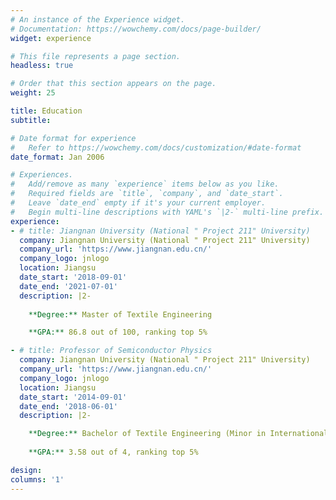```yaml
---
# An instance of the Experience widget.
# Documentation: https://wowchemy.com/docs/page-builder/
widget: experience

# This file represents a page section.
headless: true

# Order that this section appears on the page.
weight: 25

title: Education
subtitle:

# Date format for experience
#   Refer to https://wowchemy.com/docs/customization/#date-format
date_format: Jan 2006

# Experiences.
#   Add/remove as many `experience` items below as you like.
#   Required fields are `title`, `company`, and `date_start`.
#   Leave `date_end` empty if it's your current employer.
#   Begin multi-line descriptions with YAML's `|2-` multi-line prefix.
experience:
- # title: Jiangnan University (National " Project 211" University)
  company: Jiangnan University (National " Project 211" University)
  company_url: 'https://www.jiangnan.edu.cn/'
  company_logo: jnlogo
  location: Jiangsu
  date_start: '2018-09-01'
  date_end: '2021-07-01'
  description: |2-
  
    **Degree:** Master of Textile Engineering

    **GPA:** 86.8 out of 100, ranking top 5%

- # title: Professor of Semiconductor Physics
  company: Jiangnan University (National " Project 211" University)
  company_url: 'https://www.jiangnan.edu.cn/'
  company_logo: jnlogo
  location: Jiangsu
  date_start: '2014-09-01'
  date_end: '2018-06-01'
  description: |2-

    **Degree:** Bachelor of Textile Engineering (Minor in International Economics and Trade)
    
    **GPA:** 3.58 out of 4, ranking top 5%

design:
columns: '1'
---
```

